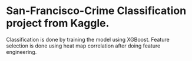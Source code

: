# San-Francisco-Crime Classification project from Kaggle. 
Classification is done by training the model using XGBoost.
Feature selection is done using heat map correlation after doing feature engineering.

